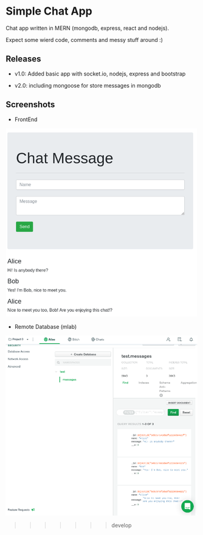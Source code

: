 # Simple Chat App

Chat app written in MERN (mongodb, express, react and nodejs).

Expect some wierd code, comments and messy stuff around :)

## Releases

* v1.0: Added basic app with socket.io, nodejs, express and bootstrap

* v2.0: including mongoose for store messages in mongodb

## Screenshots

* FrontEnd

![Frontend](./images/nodeapp2.png "Frontend")

* Remote Database (mlab)

![Database](./images/nodeapp1.png "Database")
>>>>>>> develop
